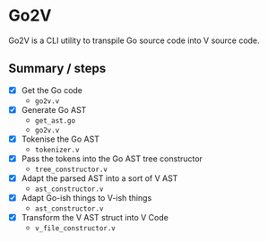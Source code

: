 # Go2V

Go2V is a CLI utility to transpile Go source code into V source code.

## Summary / steps

- [x] Get the Go code
	- `go2v.v`
- [x] Generate Go AST
	- `get_ast.go`
	- `go2v.v`
- [x] Tokenise the Go AST
	- `tokenizer.v`
- [x] Pass the tokens into the Go AST tree constructor
	- `tree_constructor.v`
- [x] Adapt the parsed AST into a sort of V AST
  - `ast_constructor.v`
- [x] Adapt Go-ish things to V-ish things
  - `ast_constructor.v`
- [x] Transform the V AST struct into V Code
  - `v_file_constructor.v`
